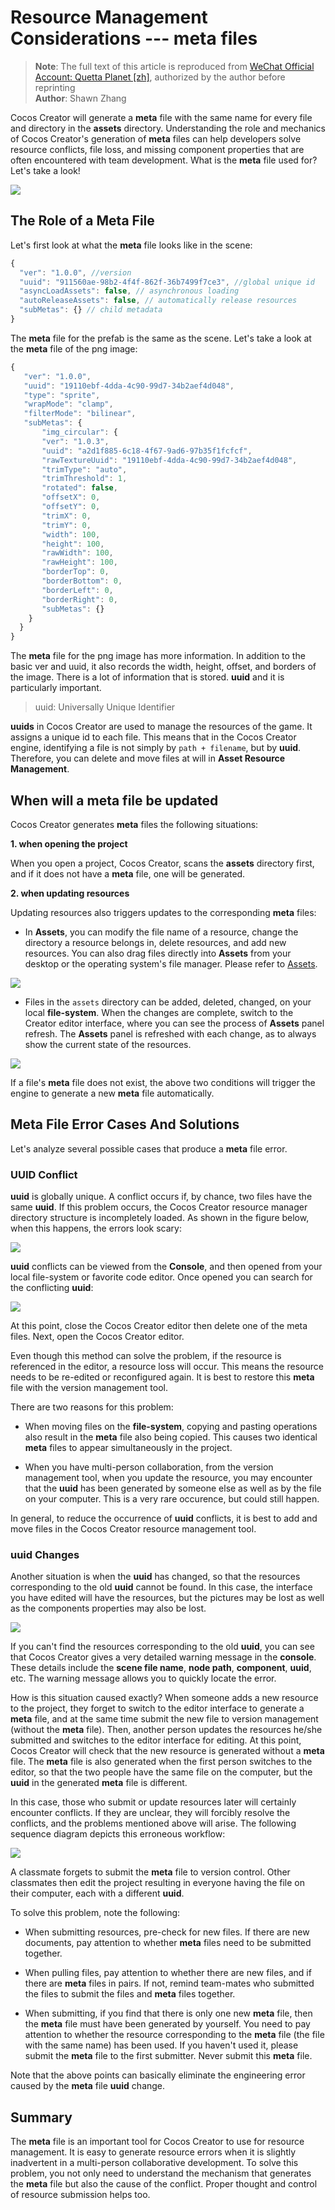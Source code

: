 # Resource Management Considerations --- meta files

> **Note**: The full text of this article is reproduced from [WeChat Official Account: Quetta Planet [zh]](https://mp.weixin.qq.com/s/MykJaytb3t_oacude1cvIg), authorized by the author before reprinting<br>
> **Author**: Shawn Zhang

Cocos Creator will generate a **meta** file with the same name for every file and directory in the **assets** directory. Understanding the role and mechanics of Cocos Creator's generation of **meta** files can help developers solve resource conflicts, file loss, and missing component properties that are often encountered with team development. What is the **meta** file used for? Let's take a look!

![](meta/missingscript.png)

## The Role of a Meta File

Let's first look at what the **meta** file looks like in the scene:

```js
{
  "ver": "1.0.0", //version
  "uuid": "911560ae-98b2-4f4f-862f-36b7499f7ce3", //global unique id
  "asyncLoadAssets": false, // asynchronous loading
  "autoReleaseAssets": false, // automatically release resources
  "subMetas": {} // child metadata
}
```

The **meta** file for the prefab is the same as the scene. Let's take a look at the **meta** file of the png image:

```js
{
   "ver": "1.0.0",
   "uuid": "19110ebf-4dda-4c90-99d7-34b2aef4d048",
   "type": "sprite",
   "wrapMode": "clamp",
   "filterMode": "bilinear",
   "subMetas": {
       "img_circular": {
       "ver": "1.0.3",
       "uuid": "a2d1f885-6c18-4f67-9ad6-97b35f1fcfcf",
       "rawTextureUuid": "19110ebf-4dda-4c90-99d7-34b2aef4d048",
       "trimType": "auto",
       "trimThreshold": 1,
       "rotated": false,
       "offsetX": 0,
       "offsetY": 0,
       "trimX": 0,
       "trimY": 0,
       "width": 100,
       "height": 100,
       "rawWidth": 100,
       "rawHeight": 100,
       "borderTop": 0,
       "borderBottom": 0,
       "borderLeft": 0,
       "borderRight": 0,
       "subMetas": {}
    }
  }
}
```

The **meta** file for the png image has more information. In addition to the basic ver and uuid, it also records the width, height, offset, and borders of the image. There is a lot of information that is stored. **uuid** and it is particularly important.

> uuid: Universally Unique Identifier

**uuids** in Cocos Creator are used to manage the resources of the game. It assigns a unique id to each file. This means that in the Cocos Creator engine, identifying a file is not simply by `path + filename`, but by **uuid**. Therefore, you can delete and move files at will in **Asset Resource Management**.

## When will a meta file be updated

Cocos Creator generates **meta** files the following situations:

  **1. when opening the project**

  When you open a project, Cocos Creator, scans the **assets** directory first, and if it does not have a **meta** file, one will be generated.

  **2. when updating resources**

  Updating resources also triggers updates to the corresponding **meta** files:

  - In **Assets**, you can modify the file name of a resource, change the directory a resource belongs in, delete resources, and add new resources. You can also drag files directly into **Assets** from your desktop  or the operating system's file manager. Please refer to [Assets](../getting-started/basics/editor-panels/assets.md).

  ![](meta/add.png)

  - Files in the `assets` directory can be added, deleted, changed, on your local **file-system**. When the changes are complete, switch to the Creator editor interface, where you can see the process of **Assets** panel refresh. The **Assets** panel is refreshed with each change, as to always show the current state of the resources.
  
  ![](meta/refresh.png)

If a file's **meta** file does not exist, the above two conditions will trigger the engine to generate a new **meta** file automatically.

## Meta File Error Cases And Solutions

Let's analyze several possible cases that produce a **meta** file error.

### UUID Conflict

**uuid** is globally unique. A conflict occurs if, by chance, two files have the same **uuid**. If this problem occurs, the Cocos Creator resource manager directory structure is incompletely loaded. As shown in the figure below, when this happens, the errors look scary:

![](meta/conflict.png)

**uuid** conflicts can be viewed from the **Console**, and then opened from your local file-system or favorite code editor. Once opened you can search for the conflicting **uuid**:

![](meta/search_uuid.png)

At this point, close the Cocos Creator editor then delete one of the meta files. Next, open the Cocos Creator editor.

Even though this method can solve the problem, if the resource is referenced in the editor, a resource loss will occur. This means the resource needs to be re-edited or reconfigured again. It is best to restore this **meta** file with the version management tool.

There are two reasons for this problem:

  - When moving files on the **file-system**, copying and pasting operations also result in the **meta** file also being copied. This causes two identical **meta** files to appear simultaneously in the project.

  - When you have multi-person collaboration, from the version management tool, when you update the resource, you may encounter that the **uuid** has been generated by someone else as well as by the file on your computer. This is a very rare occurence, but could still happen.

In general, to reduce the occurrence of **uuid** conflicts, it is best to add and move files in the Cocos Creator resource management tool.

### uuid Changes

Another situation is when the **uuid** has changed, so that the resources corresponding to the old **uuid** cannot be found. In this case, the interface you have edited will have the resources, but the pictures may be lost as well as the components properties may also be lost.

![](meta/lost.png)

If you can't find the resources corresponding to the old **uuid**, you can see that Cocos Creator gives a very detailed warning message in the **console**. These details include the **scene file name**, **node path**, **component**, **uuid**, etc. The warning message allows you to quickly locate the error.

How is this situation caused exactly? When someone adds a new resource to the project, they forget to switch to the editor interface to generate a **meta** file, and at the same time submit the new file to version management (without the **meta** file). Then, another person updates the resources he/she submitted and switches to the editor interface for editing. At this point, Cocos Creator will check that the new resource is generated without a **meta** file. The **meta** file is also generated when the first person switches to the editor, so that the two people have the same file on the computer, but the **uuid** in the generated **meta** file is different.

In this case, those who submit or update resources later will certainly encounter conflicts. If they are unclear, they will forcibly resolve the conflicts, and the problems mentioned above will arise. The following sequence diagram depicts this erroneous workflow:

![](meta/resources.png)

A classmate forgets to submit the **meta** file to version control. Other classmates then edit the project resulting in everyone having the file on their computer, each with a different **uuid**.

To solve this problem, note the following:

  - When submitting resources, pre-check for new files. If there are new documents, pay attention to whether **meta** files need to be submitted together.

  - When pulling files, pay attention to whether there are new files, and if there are **meta** files in pairs. If not, remind team-mates who submitted the files to submit the files and **meta** files together.

  - When submitting, if you find that there is only one new **meta** file, then the **meta** file must have been generated by yourself. You need to pay attention to whether the resource corresponding to the **meta** file (the file with the same name) has been used. If you haven't used it, please submit the **meta** file to the first submitter. Never submit this **meta** file.

Note that the above points can basically eliminate the engineering error caused by the **meta** file **uuid** change.

## Summary

The **meta** file is an important tool for Cocos Creator to use for resource management. It is easy to generate resource errors when it is slightly inadvertent in a multi-person collaborative development. To solve this problem, you not only need to understand the mechanism that generates the **meta** file but also the cause of the conflict. Proper thought and control of resource submission helps too.
